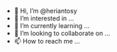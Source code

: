- 👋 Hi, I’m @heriantosy
- 👀 I’m interested in ...
- 🌱 I’m currently learning ...
- 💞️ I’m looking to collaborate on ...
- 📫 How to reach me ...

<!---
heriantosy/heriantosy is a ✨ special ✨ repository because its `README.md` (this file) appears on your GitHub profile.
You can click the Preview link to take a look at your changes.
--->
